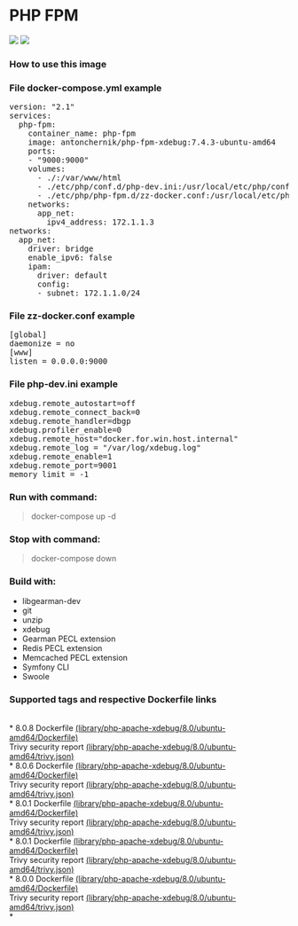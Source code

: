 # PHP FPM
[![](https://images.microbadger.com/badges/image/antonchernik/php-fpm-xdebug.svg)](https://microbadger.com/images/antonchernik/php-fpm-xdebug)
[![](https://images.microbadger.com/badges/version/antonchernik/php-fpm-xdebug.svg)](https://microbadger.com/images/antonchernik/php-fpm-xdebug)
### How to use this image
### File docker-compose.yml example
<pre>
version: "2.1"
services:
  php-fpm:
    container_name: php-fpm
    image: antonchernik/php-fpm-xdebug:7.4.3-ubuntu-amd64
    ports:
    - "9000:9000"
    volumes:
      - ./:/var/www/html
      - ./etc/php/conf.d/php-dev.ini:/usr/local/etc/php/conf.d/php-dev.ini
      - ./etc/php/php-fpm.d/zz-docker.conf:/usr/local/etc/php-fpm.d/zz-docker.conf
    networks:
      app_net:
        ipv4_address: 172.1.1.3
networks:
  app_net:
    driver: bridge
    enable_ipv6: false
    ipam:
      driver: default
      config:
      - subnet: 172.1.1.0/24
</pre>
### File zz-docker.conf example
<pre>
[global]
daemonize = no
[www]
listen = 0.0.0.0:9000
</pre>
### File php-dev.ini example
<pre>
xdebug.remote_autostart=off
xdebug.remote_connect_back=0
xdebug.remote_handler=dbgp
xdebug.profiler_enable=0
xdebug.remote_host="docker.for.win.host.internal"
xdebug.remote_log = "/var/log/xdebug.log"
xdebug.remote_enable=1
xdebug.remote_port=9001
memory_limit = -1
</pre>
### Run with command:
> docker-compose up -d
### Stop with command:
> docker-compose down
### Build with:
* libgearman-dev
* git
* unzip
* xdebug
* Gearman PECL extension
* Redis PECL extension
* Memcached PECL extension
* Symfony CLI
* Swoole

### Supported tags and respective Dockerfile links
<br/>* 8.0.8 Dockerfile [(library/php-apache-xdebug/8.0/ubuntu-amd64/Dockerfile)](https://github.com/antonchernik/docker/blob/php-apache-xdebug-8.0.8-ubuntu-amd64/library/php-apache-xdebug/8.0/ubuntu-amd64/Dockerfile)<br />Trivy security report [(library/php-apache-xdebug/8.0/ubuntu-amd64/trivy.json)](https://github.com/antonchernik/docker/blob/php-apache-xdebug-8.0.8-ubuntu-amd64/library/php-apache-xdebug/8.0/ubuntu-amd64/trivy.json)<br />* 8.0.6 Dockerfile [(library/php-apache-xdebug/8.0/ubuntu-amd64/Dockerfile)](https://github.com/antonchernik/docker/blob/php-apache-xdebug-8.0.6-ubuntu-amd64/library/php-apache-xdebug/8.0/ubuntu-amd64/Dockerfile)<br />Trivy security report [(library/php-apache-xdebug/8.0/ubuntu-amd64/trivy.json)](https://github.com/antonchernik/docker/blob/php-apache-xdebug-8.0.6-ubuntu-amd64/library/php-apache-xdebug/8.0/ubuntu-amd64/trivy.json)<br />* 8.0.1 Dockerfile [(library/php-apache-xdebug/8.0/ubuntu-amd64/Dockerfile)](https://github.com/antonchernik/docker/blob/php-apache-xdebug-8.0.1-ubuntu-amd64/library/php-apache-xdebug/8.0/ubuntu-amd64/Dockerfile)<br />Trivy security report [(library/php-apache-xdebug/8.0/ubuntu-amd64/trivy.json)](https://github.com/antonchernik/docker/blob/php-apache-xdebug-8.0.1-ubuntu-amd64/library/php-apache-xdebug/8.0/ubuntu-amd64/trivy.json)<br />* 8.0.1 Dockerfile [(library/php-apache-xdebug/8.0/ubuntu-amd64/Dockerfile)](https://github.com/antonchernik/docker/blob/php-apache-xdebug-8.0.1-ubuntu-amd64/library/php-apache-xdebug/8.0/ubuntu-amd64/Dockerfile)<br />Trivy security report [(library/php-apache-xdebug/8.0/ubuntu-amd64/trivy.json)](https://github.com/antonchernik/docker/blob/php-apache-xdebug-8.0.1-ubuntu-amd64/library/php-apache-xdebug/8.0/ubuntu-amd64/trivy.json)<br />* 8.0.0 Dockerfile [(library/php-apache-xdebug/8.0/ubuntu-amd64/Dockerfile)](https://github.com/antonchernik/docker/blob/php-apache-xdebug-8.0.0-ubuntu-amd64/library/php-apache-xdebug/8.0/ubuntu-amd64/Dockerfile)<br />Trivy security report [(library/php-apache-xdebug/8.0/ubuntu-amd64/trivy.json)](https://github.com/antonchernik/docker/blob/php-apache-xdebug-8.0.0-ubuntu-amd64/library/php-apache-xdebug/8.0/ubuntu-amd64/trivy.json)<br />*